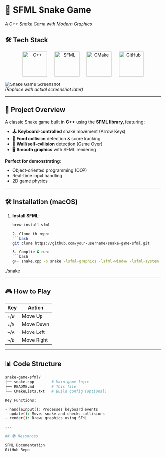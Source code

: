 # 🐍 SFML Snake Game  
*A C++ Snake Game with Modern Graphics*  


## 🛠️ Tech Stack
<p align="center">
  <img src="https://upload.wikimedia.org/wikipedia/commons/1/18/ISO_C%2B%2B_Logo.svg" width="80" title="C++" style="margin: 0 10px">
  <img src="https://www.sfml-dev.org/images/logo.png" width="80" title="SFML" style="margin: 0 10px">
  <img src="https://upload.wikimedia.org/wikipedia/commons/1/13/Cmake.svg" width="80" title="CMake" style="margin: 0 10px">
  <img src="https://github.githubassets.com/images/modules/logos_page/Octocat.png" width="80" title="GitHub" style="margin: 0 10px">
</p>


![Snake Game Screenshot](https://via.placeholder.com/600x400/222222/FFFFFF?text=Snake+Game+Demo)  
*(Replace with actual screenshot later)*  

---

## 📝 **Project Overview**  
A classic Snake game built in **C++** using the **SFML library**, featuring:  
- 🕹️ **Keyboard-controlled** snake movement (Arrow Keys)  
- 🍎 **Food collision** detection & score tracking  
- 🚧 **Wall/self-collision** detection (Game Over)  
- 🖥️ **Smooth graphics** with SFML rendering  

**Perfect for demonstrating**:  
- Object-oriented programming (OOP)  
- Real-time input handling  
- 2D game physics  

---

## 🛠️ **Installation (macOS)**  
1. **Install SFML**:  
   ```bash
   brew install sfml

   2. Clone th repo:
   ```bash
   git clone https://github.com/your-username/snake-game-sfml.git

   3. Complie & run:
   ```bash
   g++ snake.cpp -o snake -lsfml-graphics -lsfml-window -lsfml-system
./snake

---

## 🎮 How to Play

| Key       | Action         |  
|-----------|----------------|  
| `↑`/`W`   | Move Up        |  
| `↓`/`S`   | Move Down      |  
| `←`/`A`   | Move Left      |  
| `→`/`D`   | Move Right     |  

---

## 📊 Code Structure
```bash
snake-game-sfml/  
├── snake.cpp        # Main game logic  
├── README.md        # This file  
└── CMakeLists.txt   # Build config (optional)

Key Functions:

- handleInput(): Processes keyboard events
- update(): Moves snake and checks collisions
- render(): Draws graphics using SFML

---

## 📚 Resources

SFML Documentation
GitHub Repo


